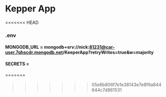 # Kepper App

<<<<<<< HEAD
### .env
#### MONGODB_URL = mongodb+srv://nick:81231@car-user.7qhscdr.mongodb.net/KeeperApp?retryWrites=true&w=majority
#### SECRETS =
=======
>>>>>>> 05e6b806f7e1e38143e7e8f9a844644c7d861531

